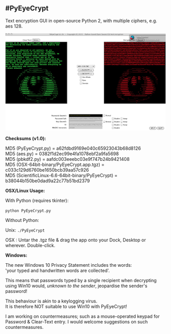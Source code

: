 #**PyEyeCrypt**
---

Text encryption GUI in open-source Python 2, with multiple ciphers, e.g. aes 128.

![ScreenShot](screenshot.jpg)


**Checksums (v1.0):**

MD5 (PyEyeCrypt.py)                                       = a62fdbd9169e040c65923043b68d8126<br>
MD5 (aes.py)                                              = 0382f1d2ec99e4fa1078ebf2a9fa5698<br>
MD5 (pbkdf2.py)                                           = aafdc003eeebc03e9f747b24b9421408<br>
MD5 (OSX-64bit-binary/PyEyeCrypt.app.tgz)                 = c033c129d6760be1650bcb39aa57c926<br>
MD5 (ScientificLinux-6.6-64bit-binary/PyEyeCrypt)         = b38044b150be0dad9a22c77b51bd2379<br>

**OSX/Linux Usage:**

With Python (requires tkinter):

```python PyEyeCrypt.py```

Without Python:

Unix: ```./PyEyeCrypt```

OSX : Untar the .tgz file & drag the app onto your Dock, Desktop or wherever. Double-click.

**Windows:**

The new Windows 10 Privacy Statement includes the words:<br>
'your typed and handwritten words are collected'.

This means that passwords typed by a single recipient when decrypting using
Win10 would, *unknown to the sender*, jeopardise the sender's password!

This behaviour is akin to a keylogging virus.<br>
It is therefore NOT suitable to use Win10 with PyEyeCrypt!

I am working on countermeasures; such as a mouse-operated keypad for Password & Clear-Text entry.
I would welcome suggestions on such countermeasures.


